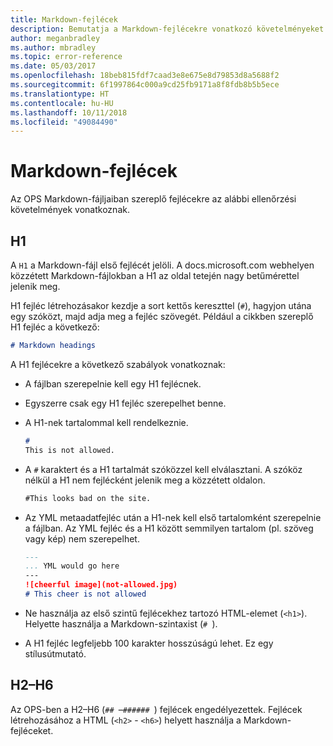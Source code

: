 ```yaml
---
title: Markdown-fejlécek
description: Bemutatja a Markdown-fejlécekre vonatkozó követelményeket.
author: meganbradley
ms.author: mbradley
ms.topic: error-reference
ms.date: 05/03/2017
ms.openlocfilehash: 18beb815fdf7caad3e8e675e8d79853d8a5688f2
ms.sourcegitcommit: 6f1997864c000a9cd25fb9171a8f8fdb8b5b5ece
ms.translationtype: HT
ms.contentlocale: hu-HU
ms.lasthandoff: 10/11/2018
ms.locfileid: "49084490"
---
```

# <a name="markdown-headings"></a>Markdown-fejlécek

Az OPS Markdown-fájljaiban szereplő fejlécekre az alábbi ellenőrzési követelmények vonatkoznak.

## <a name="h1"></a>H1

A `H1` a Markdown-fájl első fejlécét jelöli. A docs.microsoft.com webhelyen közzétett Markdown-fájlokban a H1 az oldal tetején nagy betűmérettel jelenik meg.

H1 fejléc létrehozásakor kezdje a sort kettős kereszttel (`#`), hagyjon utána egy szóközt, majd adja meg a fejléc szövegét. Például a cikkben szereplő H1 fejléc a következő:

```md
# Markdown headings
```

A H1 fejlécekre a következő szabályok vonatkoznak:

- A fájlban szerepelnie kell egy H1 fejlécnek.
- Egyszerre csak egy H1 fejléc szerepelhet benne.
- A H1-nek tartalommal kell rendelkeznie.

  ```markdown
  # 
  This is not allowed.
  ```
- A `#` karaktert és a H1 tartalmát szóközzel kell elválasztani. A szóköz nélkül a H1 nem fejlécként jelenik meg a közzétett oldalon.

  ```markdown
  #This looks bad on the site.
  ```
- Az YML metaadatfejléc után a H1-nek kell első tartalomként szerepelnie a fájlban. Az YML fejléc és a H1 között semmilyen tartalom (pl. szöveg vagy kép) nem szerepelhet.

  ```markdown
  ---
  ... YML would go here
  ---
  ![cheerful image](not-allowed.jpg)
  # This cheer is not allowed
  ```
- Ne használja az első szintű fejlécekhez tartozó HTML-elemet (`<h1>`). Helyette használja a Markdown-szintaxist (`# `).
- A H1 fejléc legfeljebb 100 karakter hosszúságú lehet. Ez egy stílusútmutató.

## <a name="h2---h6"></a>H2–H6

Az OPS-ben a H2–H6 (`## `–`###### `) fejlécek engedélyezettek. Fejlécek létrehozásához a HTML (`<h2>` - `<h6>`) helyett használja a Markdown-fejléceket.
